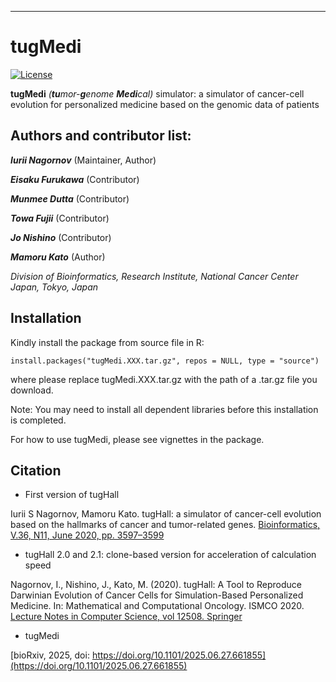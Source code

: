 ------------------------------------------------------------------------

# tugMedi

[![License](https://img.shields.io/badge/License-Nonprofit-orange.svg)](https://github.com/tugHall/tugMedi_032_open/blob/main/LICENSE.md)

**tugMedi** *(**tu**mor-**g**enome **Medi**cal)* simulator: a simulator of cancer-cell evolution for personalized medicine based on the genomic data of patients

## Authors and contributor list:

***Iurii Nagornov*** (Maintainer, Author)

***Eisaku Furukawa*** (Contributor)

***Munmee Dutta*** (Contributor)

***Towa Fujii*** (Contributor)

***Jo Nishino*** (Contributor)

***Mamoru Kato*** (Author)

*Division of Bioinformatics, Research Institute, National Cancer Center Japan, Tokyo, Japan*

## Installation

Kindly install the package from source file in R:

```         
install.packages("tugMedi.XXX.tar.gz", repos = NULL, type = "source")
```

where please replace tugMedi.XXX.tar.gz with the path of a .tar.gz file you download.

Note: You may need to install all dependent libraries before this installation is completed.

For how to use tugMedi, please see vignettes in the package.

## Citation

-   First version of tugHall

Iurii S Nagornov, Mamoru Kato. tugHall: a simulator of cancer-cell evolution based on the hallmarks of cancer and tumor-related genes. [Bioinformatics, V.36, N11, June 2020, pp. 3597–3599](https://doi.org/10.1093/bioinformatics/btaa182)

-   tugHall 2.0 and 2.1: clone-based version for acceleration of calculation speed

Nagornov, I., Nishino, J., Kato, M. (2020). tugHall: A Tool to Reproduce Darwinian Evolution of Cancer Cells for Simulation-Based Personalized Medicine. In: Mathematical and Computational Oncology. ISMCO 2020. [Lecture Notes in Computer Science, vol 12508. Springer](https://doi.org/10.1007/978-3-030-64511-3_7)

-   tugMedi

[bioRxiv, 2025, doi: https://doi.org/10.1101/2025.06.27.661855](https://doi.org/10.1101/2025.06.27.661855)
